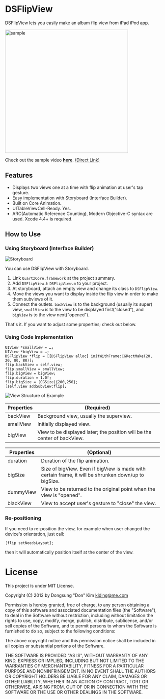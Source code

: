 # DSFlipView

DSFlipView lets you easily make an album flip view from iPad iPod app. 

<img src="https://raw.github.com/kiding/DSFlipView/gh-pages/title.png" height=400 alt="sample">

Check out the sample video <a href="http://kiding.github.com/DSFlipView/">**here**</a>. <a href="https://raw.github.com/kiding/DSFlipView/gh-pages/example.mov">(Direct Link)</a>

## Features

* Displays two views one at a time with flip animation at user's tap gesture.
* Easy implementation with Storyboard (Interface Builder).
* Built on Core Animation.
* UITableViewCell-Ready. Yes.
* ARC(Automatic Reference Counting), Modern Objective-C syntax are used. Xcode 4.4+ is required.

## How to Use

### Using Storyboard (Interface Builder)

![Storyboard](https://raw.github.com/kiding/DSFlipView/gh-pages/storyboard.png)

You can use DSFlipView with Storyboard. 

1. Link `QuartzCore.framework` at the project summary.
2. Add `DSFlipView.h` `DSFlipView.m` to your project.
3. At storyboard, attach an empty view and change its class to `DSFlipView`.
4. Move the views you want to display inside the flip view in order to make them subviews of it.
5. Connect the outlets. `backView` is to the background (usually its super) view, `smallView` is to the view to be displayed first("closed"), and  `bigView` is to the view next("opened").

That's it. If you want to adjust some properties; check out below.

### Using Code Implementation

```
UIView *smallView = …;
UIView *bigView = …;
DSFlipView *flip = [[DSFlipView alloc] initWithFrame:CGRectMake(20, 20, 80, 80)];
flip.backView = self.view;
flip.smallView = smallView;
flip.bigView = bigView;
flip.duration = 1.0f;
flip.bigSize = (CGSize){200,250};
[self.view addSubview:flip];
```

<img src="https://raw.github.com/kiding/DSFlipView/gh-pages/structure.png" alt="View Structure of Example">


| Properties | (Required)						                                                         |
| ---------- | ------------------------------------------------------------------------ |
| backView   | Background view, usually the superview.                                  |
| smallView  | Initially displayed view.                                                |
| bigView    | View to be displayed later; the position will be the center of backView. |

| Properties | (Optional)                                                                                           |
| ---------- | ---------------------------------------------------------------------------------------------------- |
| duration   | Duration of the flip animation.                                                                      |
| bigSize    | Size of bigView. Even if bigView is made with certain frame, it will be shrunken down/up to bigSize. |
| dummyView  | View to be returned to the original point when the view is "opened".                                 |
| blackView  | View to accept user's gesture to "close" the view.                                                   |

### Re-positioning

If you need to re-position the view, for example when user changed the device's orientation, just call:

```
[flip setNeedsLayout];
```

then it will automatically position itself at the center of the view.

# License

This project is under MIT License.

Copyright (C) 2012 by Dongsung "Don" Kim kiding@me.com
 
 Permission is hereby granted, free of charge, to any person obtaining a copy
 of this software and associated documentation files (the "Software"), to deal
 in the Software without restriction, including without limitation the rights
 to use, copy, modify, merge, publish, distribute, sublicense, and/or sell
 copies of the Software, and to permit persons to whom the Software is
 furnished to do so, subject to the following conditions:
 
 The above copyright notice and this permission notice shall be included in
 all copies or substantial portions of the Software.
 
 THE SOFTWARE IS PROVIDED "AS IS", WITHOUT WARRANTY OF ANY KIND, EXPRESS OR
 IMPLIED, INCLUDING BUT NOT LIMITED TO THE WARRANTIES OF MERCHANTABILITY,
 FITNESS FOR A PARTICULAR PURPOSE AND NONINFRINGEMENT. IN NO EVENT SHALL THE
 AUTHORS OR COPYRIGHT HOLDERS BE LIABLE FOR ANY CLAIM, DAMAGES OR OTHER
 LIABILITY, WHETHER IN AN ACTION OF CONTRACT, TORT OR OTHERWISE, ARISING FROM,
 OUT OF OR IN CONNECTION WITH THE SOFTWARE OR THE USE OR OTHER DEALINGS IN
 THE SOFTWARE.